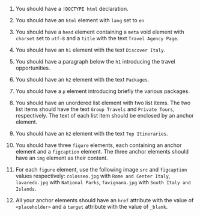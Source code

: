 1. You should have a `!DOCTYPE html` declaration.

1. You should have an `html` element with `lang` set to `en`

1. You should have a `head` element containing a `meta` void element with `charset` set to `utf-8` and a `title` with the text `Travel Agency Page`.

1. You should have an `h1` element with the text `Discover Italy`.

1. You should have a paragraph below the `h1` introducing the travel opportunities.

1. You should have an `h2` element with the text `Packages`.

1. You should have a `p` element introducing briefly the various packages.

1. You should have an unordered list element with two list items. The two list items should have the text `Group Travels` and `Private Tours`, respectively. The text of each list item should be enclosed by an anchor element.

1. You should have an `h2` element with the text `Top Itineraries`.

1. You should have three `figure` elements, each containing an anchor element and a `figcaption` element. The three anchor elements should have an `img` element as their content.

1. For each `figure` element, use the following image `src` and `figcaption` values respectively: `colosseo.jpg` with `Rome and Center Italy`, `lavaredo.jpg` with `National Parks`, `favignana.jpg` with `South Italy and Islands`.

1. All your anchor elements should have an `href` attribute with the value of `<placeholder>` and a `target` attribute with the value of `_blank`.